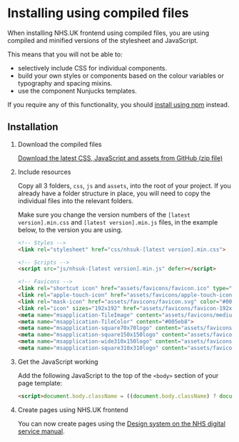 # Installing using compiled files

When installing NHS.UK frontend using compiled files, you are using compiled and minified versions of the stylesheet and JavaScript.

This means that you will not be able to:

- selectively include CSS for individual components.
- build your own styles or components based on the colour variables or typography and spacing mixins.
- use the component Nunjucks templates.

If you require any of this functionality, you should [install using npm](/docs/installation/installing-with-npm.md) instead.

## Installation

1. Download the compiled files

   [Download the latest CSS, JavaScript and assets from GitHub (zip file)](https://github.com/nhsuk/nhsuk-frontend/releases)

2. Include resources

   Copy all 3 folders, `css`, `js` and `assets`, into the root of your project. If you already have a folder structure
   in place, you will need to copy the individual files into the relevant folders.

   Make sure you change the version numbers of the `[latest version].min.css` and `[latest version].min.js` files,
   in the example below, to the version you are using.

   ```html
   <!-- Styles -->
   <link rel="stylesheet" href="css/nhsuk-[latest version].min.css">

   <!-- Scripts -->
   <script src="js/nhsuk-[latest version].min.js" defer></script>

   <!-- Favicons -->
   <link rel="shortcut icon" href="assets/favicons/favicon.ico" type="image/x-icon">
   <link rel="apple-touch-icon" href="assets/favicons/apple-touch-icon-180x180.png">
   <link rel="mask-icon" href="assets/favicons/favicon.svg" color="#005eb8">
   <link rel="icon" sizes="192x192" href="assets/favicons/favicon-192x192.png">
   <meta name="msapplication-TileImage" content="assets/favicons/mediumtile-144x144.png">
   <meta name="msapplication-TileColor" content="#005eb8">
   <meta name="msapplication-square70x70logo" content="assets/favicons/smalltile-70x70.png">
   <meta name="msapplication-square150x150logo" content="assets/favicons/mediumtile-150x150.png">
   <meta name="msapplication-wide310x150logo" content="assets/favicons/widetile-310x150.png">
   <meta name="msapplication-square310x310logo" content="assets/favicons/largetile-310x310.png">
   ```

3. Get the JavaScript working

   Add the following JavaScript to the top of the `<body>` section of your page template:

   ```html
   <script>document.body.className = ((document.body.className) ? document.body.className + ' js-enabled' : 'js-enabled');</script>
   ```

4. Create pages using NHS.UK frontend

   You can now create pages using the [Design system on the NHS digital service manual](https://service-manual.nhs.uk/design-system).
